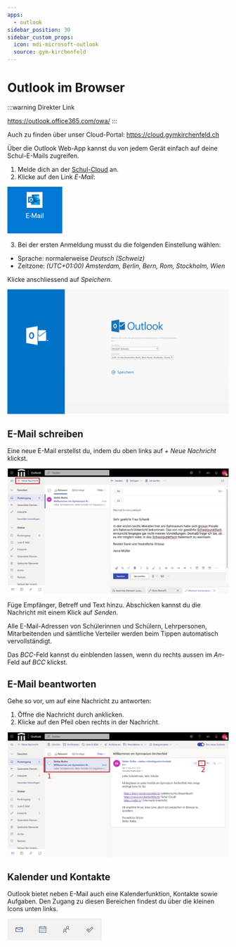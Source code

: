 ```yaml
---
apps:
  - outlook
sidebar_position: 30
sidebar_custom_props:
  icon: mdi-microsoft-outlook
  source: gym-kirchenfeld
---
```


# Outlook im Browser



:::warning Direkter Link

https://outlook.office365.com/owa/
:::

Auch zu finden über unser Cloud-Portal: https://cloud.gymkirchenfeld.ch

Über die Outlook Web-App kannst du von jedem Gerät einfach auf deine Schul-E-Mails zugreifen.

1. Melde dich an der [Schul-Cloud][1] an.
2. Klicke auf den Link _E-Mail_:

![](./cloud-link-outlook.png)

3. Bei der ersten Anmeldung musst du die folgenden Einstellung wählen:

- Sprache: normalerweise _Deutsch (Schweiz)_
- Zeitzone: _(UTC+01:00) Amsterdam, Berlin, Bern, Rom, Stockholm, Wien_

Klicke anschliessend auf _Speichern_.

![Sprache und Zeitzone wählen](./outlook-web-1.png)

## E-Mail schreiben

Eine neue E-Mail erstellst du, indem du oben links auf _+ Neue Nachricht_ klickst.

![Eine E-Mail schreiben](./outlook-web-write.svg)

Füge Empfänger, Betreff und Text hinzu. Abschicken kannst du die Nachricht mit einem Klick auf _Senden_.

Alle E-Mail-Adressen von Schülerinnen und Schülern, Lehrpersonen, Mitarbeitenden und sämtliche Verteiler werden beim Tippen automatisch vervollständigt.

Das _BCC_-Feld kannst du einblenden lassen, wenn du rechts aussen im _An_-Feld auf _BCC_ klickst.

## E-Mail beantworten

Gehe so vor, um auf eine Nachricht zu antworten:

1. Öffne die Nachricht durch anklicken.
2. Klicke auf den Pfeil oben rechts in der Nachricht.

![Eine E-Mail beantworten](./outlook-web-reply.svg)

[1]: https://cloud.gymkirchenfeld.ch


## Kalender und Kontakte
Outlook bietet neben E-Mail auch eine Kalenderfunktion, Kontakte sowie Aufgaben. Den Zugang zu diesen Bereichen findest du über die kleinen Icons unten links.

![Links zu E-Mails, Kalender, Kontakten und Aufgaben](./outlook-web-abook-cal-todo.png)
